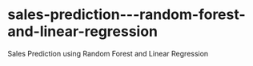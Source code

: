 # sales-prediction---random-forest-and-linear-regression
Sales Prediction using Random Forest and Linear Regression
